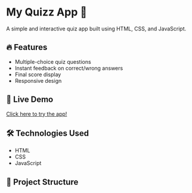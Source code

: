 # My Quizz App 🎯

A simple and interactive quiz app built using HTML, CSS, and JavaScript.

## 🔥 Features
- Multiple-choice quiz questions
- Instant feedback on correct/wrong answers
- Final score display
- Responsive design

## 🚀 Live Demo
[Click here to try the app!](https://dev-surajkumar.github.io/My-Quizz-App/)

## 🛠️ Technologies Used
- HTML
- CSS
- JavaScript

## 📂 Project Structure
